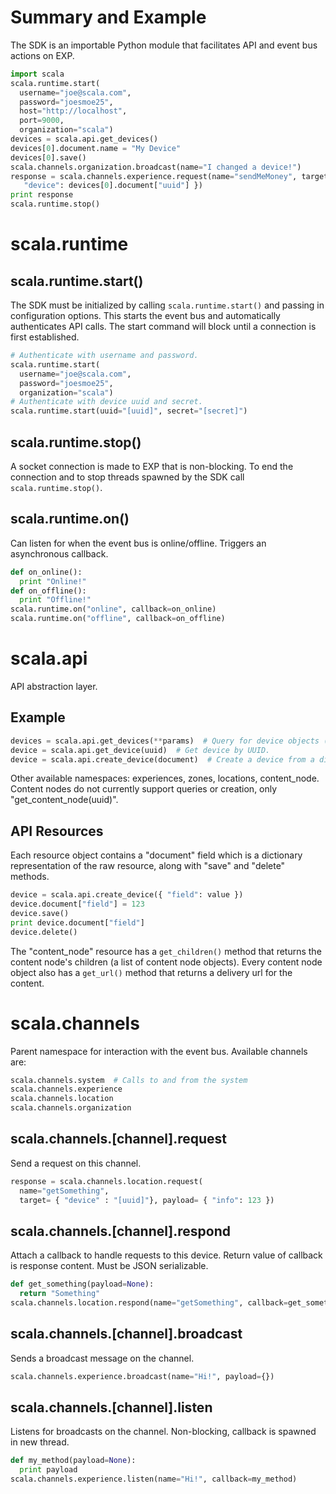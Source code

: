 # Summary and Example
The SDK is an importable Python module that facilitates API and event bus actions on EXP.

```python
import scala
scala.runtime.start(
  username="joe@scala.com",
  password="joesmoe25",
  host="http://localhost",
  port=9000,
  organization="scala")
devices = scala.api.get_devices()
devices[0].document.name = "My Device"
devices[0].save()
scala.channels.organization.broadcast(name="I changed a device!")
response = scala.channels.experience.request(name="sendMeMoney", target={ 
   "device": devices[0].document["uuid"] })
print response
scala.runtime.stop()
```

# scala.runtime

## scala.runtime.start()
The SDK must be initialized by calling ```scala.runtime.start()``` and passing in configuration options. This starts the event bus and automatically authenticates API calls. The start command will block until a connection is first established. 

```python
# Authenticate with username and password.
scala.runtime.start(
  username="joe@scala.com",
  password="joesmoe25",
  organization="scala")
# Authenticate with device uuid and secret.
scala.runtime.start(uuid="[uuid]", secret="[secret]")
```

## scala.runtime.stop()
A socket connection is made to EXP that is non-blocking. To end the connection and to stop threads spawned by the SDK call ```scala.runtime.stop()```.

## scala.runtime.on()

Can listen for when the event bus is online/offline. Triggers an asynchronous callback.

```python
def on_online():
  print "Online!"
def on_offline():
  print "Offline!"
scala.runtime.on("online", callback=on_online)
scala.runtime.on("offline", callback=on_offline)
```

# scala.api
API abstraction layer.

## Example
```python
devices = scala.api.get_devices(**params)  # Query for device objects (url params).
device = scala.api.get_device(uuid)  # Get device by UUID.
device = scala.api.create_device(document)  # Create a device from a dictionary
```
Other available namespaces: experiences, zones, locations, content_node. Content nodes do not currently support queries or creation, only "get_content_node(uuid)".

## API Resources
Each resource object contains a "document" field which is a dictionary representation of the raw resource, along with "save" and "delete" methods.
```python
device = scala.api.create_device({ "field": value })
device.document["field"] = 123
device.save()
print device.document["field"]
device.delete()
```

The "content_node" resource has a ```get_children()``` method that returns the content node's children (a list of content node objects). Every content node object also has a ```get_url()``` method that returns a delivery url for the content.

# scala.channels
Parent namespace for interaction with the event bus. Available channels are:
```python
scala.channels.system  # Calls to and from the system
scala.channels.experience
scala.channels.location
scala.channels.organization
```

## scala.channels.[channel].request
Send a request on this channel.
```python
response = scala.channels.location.request(
  name="getSomething", 
  target= { "device" : "[uuid]"}, payload= { "info": 123 })
```

## scala.channels.[channel].respond
Attach a callback to handle requests to this device. Return value of callback is response content. Must be JSON serializable.
```python
def get_something(payload=None):
  return "Something"
scala.channels.location.respond(name="getSomething", callback=get_something_callback)
```

## scala.channels.[channel].broadcast
Sends a broadcast message on the channel.
```python
scala.channels.experience.broadcast(name="Hi!", payload={})
```

## scala.channels.[channel].listen
Listens for broadcasts on the channel. Non-blocking, callback is spawned in new thread.
```python
def my_method(payload=None):
  print payload
scala.channels.experience.listen(name="Hi!", callback=my_method)
```









